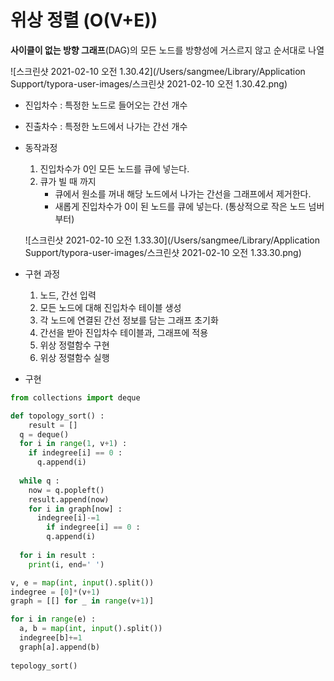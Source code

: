 # 위상 정렬 (O(V+E))

**사이클이 없는 방향 그래프**(DAG)의 모든 노드를 방향성에 거스르지 않고 순서대로 나열

![스크린샷 2021-02-10 오전 1.30.42](/Users/sangmee/Library/Application Support/typora-user-images/스크린샷 2021-02-10 오전 1.30.42.png)



- 진입차수 : 특정한 노드로 들어오는 간선 개수
- 진출차수 : 특정한 노드에서 나가는 간선 개수



- 동작과정

  1. 진입차수가 0인 모든 노드를 큐에 넣는다.
  2. 큐가 빌 때 까지
     - 큐에서 원소를 꺼내 해당 노드에서 나가는 간선을 그래프에서 제거한다.
     - 새롭게 진입차수가 0이 된 노드를 큐에 넣는다. (통상적으로 작은 노드 넘버 부터)

  ![스크린샷 2021-02-10 오전 1.33.30](/Users/sangmee/Library/Application Support/typora-user-images/스크린샷 2021-02-10 오전 1.33.30.png)



- 구현 과정
  1. 노드, 간선 입력
  2. 모든 노드에 대해 진입차수 테이블 생성
  3. 각 노드에 연결된 간선 정보를 담는 그래프 초기화 
  4. 간선을 받아 진입차수 테이블과, 그래프에 적용
  5. 위상 정렬함수 구현
  6. 위상 정렬함수 실행
- 구현

~~~python
from collections import deque

def topology_sort() :
	result = []
  q = deque()
  for i in range(1, v+1) :
    if indegree[i] == 0 :
      q.append(i)
      
  while q :
    now = q.popleft()
    result.append(now)
    for i in graph[now] :
      indegree[i]-=1
    	if indegree[i] == 0 :
        q.append(i)
        
  for i in result :
  	print(i, end=' ')  

v, e = map(int, input().split())
indegree = [0]*(v+1)
graph = [[] for _ in range(v+1)]

for i in range(e) :
  a, b = map(int, input().split())
  indegree[b]+=1
  graph[a].append(b)
  
tepology_sort()
~~~


